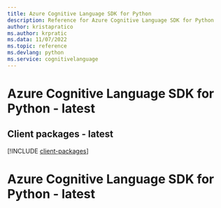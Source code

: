 ```yaml
---
title: Azure Cognitive Language SDK for Python
description: Reference for Azure Cognitive Language SDK for Python
author: kristapratico
ms.author: krpratic
ms.data: 11/07/2022
ms.topic: reference
ms.devlang: python
ms.service: cognitivelanguage
---
```

# Azure Cognitive Language SDK for Python - latest

## Client packages - latest
[!INCLUDE [client-packages](cognitive-language-client-index.md)]
# Azure Cognitive Language SDK for Python - latest